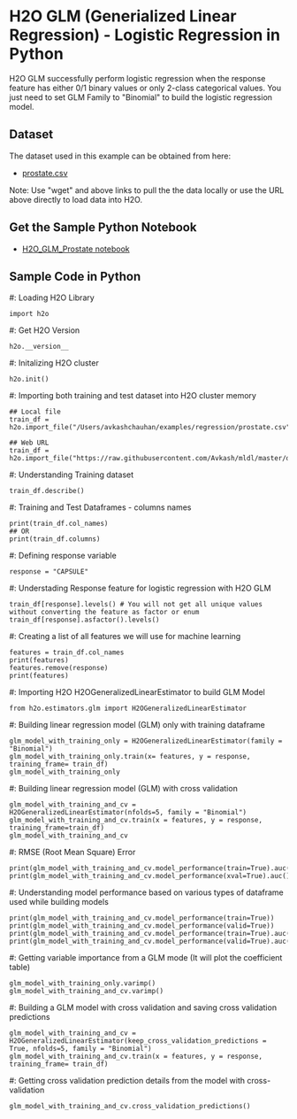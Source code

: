 # H2O GLM (Generialized Linear Regression) - Logistic Regression in Python # 

H2O GLM successfully perform logistic regression when the response feature has either 0/1 binary values or only 2-class categorical values. You just need to set GLM Family to "Binomial" to build the logistic regression model. 

## Dataset ##
The dataset used in this example can be obtained from here:
 - [prostate.csv](https://raw.githubusercontent.com/Avkash/mldl/master/data/prostate.csv)

Note: Use "wget" and above links to pull the the data locally or use the URL above directly to load data into H2O.

## Get the Sample Python Notebook ##
  - [H2O_GLM_Prostate notebook](https://github.com/Avkash/mldl/blob/master/notebook/h2o/H2O-GLM-Prosate-Logistic-Regression.ipynb)
  
## Sample Code in Python ##

#: Loading H2O Library
```
import h2o
```
#: Get H2O Version 
```
h2o.__version__
```
#: Initalizing H2O cluster
```
h2o.init()
```

#: Importing both training and test dataset into H2O cluster memory
```
## Local file
train_df = h2o.import_file("/Users/avkashchauhan/examples/regression/prostate.csv")

## Web URL
train_df = h2o.import_file("https://raw.githubusercontent.com/Avkash/mldl/master/data/prostate.csv")
```
#: Understanding Training dataset
```
train_df.describe()
```
#: Training and Test Dataframes - columns names
```
print(train_df.col_names)
## OR
print(train_df.columns)
```
#: Defining response variable
```
response = "CAPSULE"
```
#: Understading Response feature for logistic regression with H2O GLM
```
train_df[response].levels() # You will not get all unique values without converting the feature as factor or enum
train_df[response].asfactor().levels()
```

#: Creating a list of all features we will use for machine learning
```
features = train_df.col_names
print(features)
features.remove(response)
print(features)
```

#: Importing H2O H2OGeneralizedLinearEstimator to build GLM Model
```
from h2o.estimators.glm import H2OGeneralizedLinearEstimator
```
#: Building linear regression model (GLM) only with training dataframe
```
glm_model_with_training_only = H2OGeneralizedLinearEstimator(family = "Binomial")
glm_model_with_training_only.train(x= features, y = response, training_frame= train_df)
glm_model_with_training_only
```
#: Building linear regression model (GLM)  with cross validation
```
glm_model_with_training_and_cv = H2OGeneralizedLinearEstimator(nfolds=5, family = "Binomial")
glm_model_with_training_and_cv.train(x = features, y = response, training_frame=train_df)
glm_model_with_training_and_cv
```

#: RMSE (Root Mean Square) Error
```
print(glm_model_with_training_and_cv.model_performance(train=True).auc())
print(glm_model_with_training_and_cv.model_performance(xval=True).auc())
```
#: Understanding model performance based on various types of dataframe used while building models
```
print(glm_model_with_training_and_cv.model_performance(train=True))
print(glm_model_with_training_and_cv.model_performance(valid=True))
print(glm_model_with_training_and_cv.model_performance(train=True).auc())
print(glm_model_with_training_and_cv.model_performance(valid=True).auc())
```
#: Getting variable importance from a GLM mode (It will plot the coefficient table)
```
glm_model_with_training_only.varimp()
glm_model_with_training_and_cv.varimp()
```
#: Building a GLM model with cross validation and saving cross validation predictions
```
glm_model_with_training_and_cv = H2OGeneralizedLinearEstimator(keep_cross_validation_predictions = True, nfolds=5, family = "Binomial")
glm_model_with_training_and_cv.train(x = features, y = response, training_frame= train_df)
```
#: Getting cross validation prediction details from the model with cross-validation
```
glm_model_with_training_and_cv.cross_validation_predictions()
```
